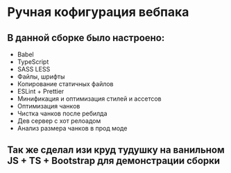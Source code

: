 # Ручная кофигурация вебпака
## В данной сборке было настроено:
* Babel
* TypeScript
* SASS LESS
* Файлы, шрифты
* Копирование статичных файлов
* ESLint + Prettier
* Минификация и оптимизация стилей и ассетсов
* Оптимизация чанков
* Чистка чанков после ребилда
* Дев сервер с хот релоадом
* Анализ размера чанков в прод моде

## Так же сделал изи круд тудушку на ванильном JS + TS + Bootstrap для демонстрации сборки
